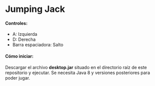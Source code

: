 # Jumping Jack
#### Controles:
- A: Izquierda
- D: Derecha
- Barra espaciadora: Salto
#### Cómo iniciar:
Descargar el archivo **desktop.jar** situado en el directorio raíz de este repositorio y ejecutar. Se necesita Java 8 y versiones posteriores para poder jugar.
